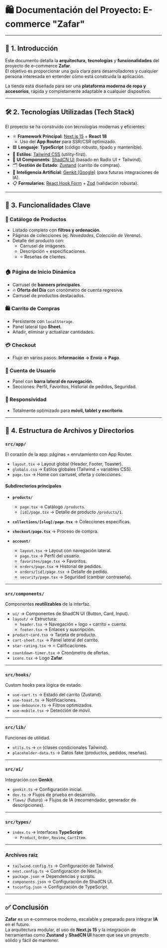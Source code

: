 # 🛍️ Documentación del Proyecto: **E-commerce "Zafar"**

---

## 📖 1. Introducción

Este documento detalla la **arquitectura**, **tecnologías** y **funcionalidades** del proyecto de e-commerce **Zafar**.  
El objetivo es proporcionar una guía clara para desarrolladores y cualquier persona interesada en entender cómo está construida la aplicación.

La tienda está diseñada para ser una **plataforma moderna de ropa y accesorios**, rápida y completamente adaptable a cualquier dispositivo.

---

## 🛠️ 2. Tecnologías Utilizadas (Tech Stack)

El proyecto se ha construido con tecnologías modernas y eficientes:

- ⚛️ **Framework Principal**: [Next.js 15](https://nextjs.org/) + **React 18**
  - Uso del **App Router** para SSR/CSR optimizado.
- 🟦 **Lenguaje**: **TypeScript** (código robusto, tipado y mantenible).
- 🎨 **Estilos**: [Tailwind CSS](https://tailwindcss.com/) (utility-first).
- 🧩 **UI Components**: [ShadCN UI](https://ui.shadcn.com/) (basado en Radix UI + Tailwind).
- 🗂️ **Gestión de Estado**: [Zustand](https://zustand-demo.pmnd.rs/) (carrito de compras).
- 🤖 **Inteligencia Artificial**: [Genkit (Google)](https://github.com/google/genkit) (para futuras integraciones de IA).
- 📋 **Formularios**: [React Hook Form](https://react-hook-form.com/) + [Zod](https://zod.dev/) (validación robusta).

---

## 🚀 3. Funcionalidades Clave

### 🛒 Catálogo de Productos
- Listado completo con **filtros y ordenación**.  
- Páginas de colecciones (ej. *Novedades*, *Colección de Verano*).  
- Detalle del producto con:
  - Carrusel de imágenes.  
  - Descripción + especificaciones.  
  - ⭐ Reseñas de clientes.  

### 🏠 Página de Inicio Dinámica
- Carrusel de **banners principales**.  
- 🔥 **Oferta del Día** con cronómetro de cuenta regresiva.  
- Carrusel de productos destacados.  

### 🛍️ Carrito de Compras
- Persistente con `localStorage`.  
- Panel lateral tipo **Sheet**.  
- Añadir, eliminar y actualizar cantidades.  

### 💳 Checkout
- Flujo en varios pasos: **Información → Envío → Pago**.  

### 👤 Cuenta de Usuario
- Panel con **barra lateral de navegación**.  
- Secciones: Perfil, Favoritos, Historial de pedidos, Seguridad.  

### 📱 Responsividad
- Totalmente optimizado para **móvil, tablet y escritorio**.  

---

## 📂 4. Estructura de Archivos y Directorios

### `src/app/`  
El corazón de la app: páginas + enrutamiento con App Router.  

- `layout.tsx` → Layout global (Header, Footer, Toaster).  
- `globals.css` → Estilos globales (Tailwind + variables CSS).  
- `page.tsx` → Home con carrusel, oferta y colecciones.  

#### Subdirectorios principales
- **`products/`**
  - `page.tsx` → Catálogo `/products`.  
  - `[id]/page.tsx` → Detalle de producto `/products/1`.  

- **`collections/[slug]/page.tsx`** → Colecciones específicas.  

- **`checkout/page.tsx`** → Proceso de compra.  

- **`account/`**
  - `layout.tsx` → Layout con navegación lateral.  
  - `page.tsx` → Perfil del usuario.  
  - `favorites/page.tsx` → Favoritos.  
  - `orders/page.tsx` → Historial de pedidos.  
  - `orders/[id]/page.tsx` → Detalle de pedido.  
  - `security/page.tsx` → Seguridad (cambiar contraseña).  

---

### `src/components/`  
Componentes **reutilizables** de la interfaz.  

- `ui/` → Componentes de ShadCN UI (Button, Card, Input).  
- `layout/` → Estructura:
  - `header.tsx` → Navegación + logo + carrito + cuenta.  
  - `footer.tsx` → Enlaces y suscripción.  
- `product-card.tsx` → Tarjeta de producto.  
- `cart-sheet.tsx` → Panel lateral del carrito.  
- `star-rating.tsx` → ⭐ Calificaciones.  
- `countdown-timer.tsx` → Cronómetro de ofertas.  
- `icons.tsx` → Logo **Zafar**.  

---

### `src/hooks/`  
Custom hooks para lógica de estado.  

- `use-cart.ts` → Estado del carrito (Zustand).  
- `use-toast.ts` → Notificaciones.  
- `use-debounce.ts` → Filtros optimizados.  
- `use-mobile.tsx` → Detección de móvil.  

---

### `src/lib/`  
Funciones de utilidad.  

- `utils.ts` → `cn` (clases condicionales Tailwind).  
- `placeholder-data.ts` → Datos fake (productos, pedidos, reseñas).  

---

### `src/ai/`  
Integración con **Genkit**.  

- `genkit.ts` → Configuración inicial.  
- `dev.ts` → Flujos de prueba en desarrollo.  
- `flows/` (futuro) → Flujos de IA (recomendador, generador de descripciones).  

---

### `src/types/`  
- `index.ts` → Interfaces **TypeScript**:  
  - `Product`, `Order`, `Review`, `CartItem`.  

---

### Archivos raíz
- `tailwind.config.ts` → Configuración de Tailwind.  
- `next.config.ts` → Configuración de Next.js.  
- `package.json` → Dependencias y scripts.  
- `components.json` → Configuración de ShadCN UI.  
- `tsconfig.json` → Configuración de TypeScript.  

---

## ✅ Conclusión

**Zafar** es un e-commerce moderno, escalable y preparado para integrar **IA** en el futuro.  
La arquitectura modular, el uso de **Next.js 15** y la integración de herramientas como **Zustand** y **ShadCN UI** hacen que sea un proyecto sólido y fácil de mantener.  
